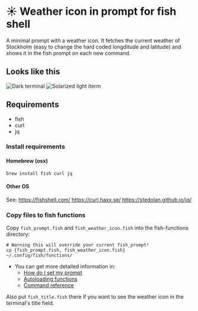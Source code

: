 # ☀️ Weather icon in prompt for fish shell

A minimal prompt with a weather icon. It fetches the current weather of Stockholm (easy to change the hard coded longditude and latitude) and shows it in the fish prompt on each new command.

## Looks like this

![Dark terminal](img/terminal_dark.png?raw=true "Title")
![Solarized light iterm](img/iterm_solaris.png?raw=true "Title")

## Requirements

- fish
- curl
- jq

### Install requirements

#### Homebrew (osx)
```
brew install fish curl jq
```
#### Other OS
See:
https://fishshell.com/ https://curl.haxx.se/ https://stedolan.github.io/jq/


### Copy files to fish functions
Copy `fish_prompt.fish` and `fish_weather_icon.fish` into the fish-functions directory:

```
# Warning this will override your current fish_prompt!
cp {fish_prompt.fish, fish_weather_icon.fish} ~/.config/fish/functions/
```
* You can get more detailed information in:
    * [How do I set my prompt](https://github.com/fish-shell/fish-shell/blob/master/doc_src/faq.rst#how-do-i-set-my-prompt)
    * [Autoloading functions](https://github.com/fish-shell/fish-shell/blob/master/doc_src/index.rst#autoloading-functions)
    * [Command reference](https://fishshell.com/docs/2.3/commands.html#set)

Also put `fish_title.fish` there if you want to see the weather icon in the terminal's title field.

